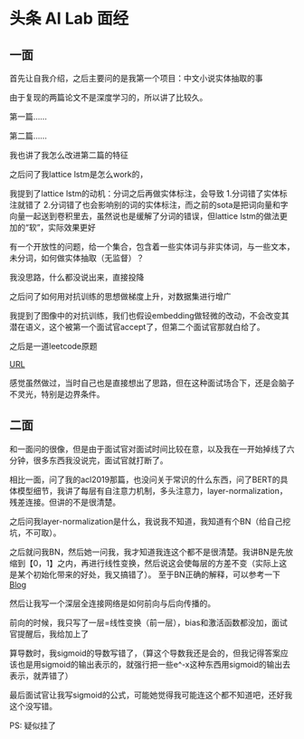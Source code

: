 # 头条 AI Lab 面经

## 一面

首先让自我介绍，之后主要问的是我第一个项目：中文小说实体抽取的事

由于复现的两篇论文不是深度学习的，所以讲了比较久。

第一篇……

第二篇……

我也讲了我怎么改进第二篇的特征

之后问了我lattice lstm是怎么work的，

我提到了lattice lstm的动机：分词之后再做实体标注，会导致 1.分词错了实体标注就错了 2.分词错了也会影响别的词的实体标注，而之前的sota是把词向量和字向量一起送到卷积里去，虽然说也是缓解了分词的错误，但lattice lstm的做法更加的“软”，实际效果更好

有一个开放性的问题，给一个集合，包含着一些实体词与非实体词，与一些文本，未分词，如何做实体抽取（无监督）？

我没思路，什么都没说出来，直接投降

之后问了如何用对抗训练的思想做梯度上升，对数据集进行增广

我提到了图像中的对抗训练，我们也假设embedding做轻微的改动，不会改变其潜在语义，这个被第一个面试官accept了，但第二个面试官那就白给了。

之后是一道leetcode原题

[URL](https://leetcode-cn.com/problems/search-in-rotated-sorted-array/)

感觉虽然做过，当时自己也是直接想出了思路，但在这种面试场合下，还是会脑子不灵光，特别是边界条件。

## 二面

和一面问的很像，但是由于面试官对面试时间比较在意，以及我在一开始掉线了六分钟，很多东西我没说完，面试官就打断了。

相比一面，问了我的acl2019那篇，也没问关于常识的什么东西，问了BERT的具体模型细节，我讲了每层有自注意力机制，多头注意力，layer-normalization，残差连接。但讲的不是很清楚。

之后问我layer-normalization是什么，我说我不知道，我知道有个BN（给自己挖坑，不可取）。

之后就问我BN，然后她一问我，我才知道我连这个都不是很清楚。我讲BN是先放缩到【0，1】之内，再进行线性变换，然后说这会使每层的方差不变（实际上这是某个初始化带来的好处，我又搞错了）。
至于BN正确的解释，可以参考一下 [Blog](https://tobiaslee.top/2017/12/06/Batch-Normalization-Learning-Notes/)



然后让我写一个深层全连接网络是如何前向与后向传播的。

前向的时候，我只写了一层=线性变换（前一层），bias和激活函数都没加，面试官提醒后，我给加上了

算导数时，我sigmoid的导数写错了，（算这个导数我还是会的，但我记得答案应该也是用sigmoid的输出表示的，就强行把一些e^-x这种东西用sigmoid的输出去表示，就弄错了）

最后面试官让我写sigmoid的公式，可能她觉得我可能连这个都不知道吧，还好我这个没写错。

PS: 疑似挂了



